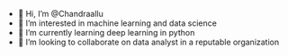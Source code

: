 - 👋 Hi, I’m @Chandraallu
- 👀 I’m interested in machine learning and data science
- 🌱 I’m currently learning deep learning in python
- 💞️ I’m looking to collaborate on data analyst in a reputable organization

<!---
Chandraallu/Chandraallu is a ✨ special ✨ repository because its `README.md` (this file) appears on your GitHub profile.
You can click the Preview link to take a look at your changes.
--->
